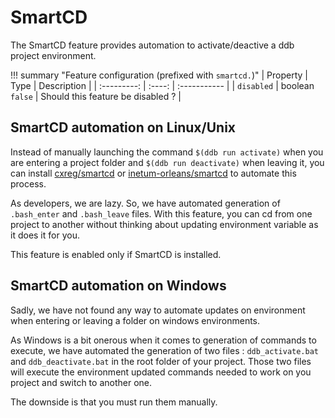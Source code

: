 SmartCD
===

The SmartCD feature provides automation to activate/deactive a ddb project environment.

!!! summary "Feature configuration (prefixed with `smartcd.`)"
        | Property | Type | Description |
        | :---------: | :----: | :----------- |
        | `disabled` | boolean<br>`false` | Should this feature be disabled ? |
    
SmartCD automation on Linux/Unix
---

Instead of manually launching the command `$(ddb run activate)` when you are entering a project folder and 
`$(ddb run deactivate)` when leaving it, you can install [cxreg/smartcd](https://github.com/cxreg/smartcd)
or [inetum-orleans/smartcd](https://github.com/inetum-orleans/smartcd) to automate this process.

As developers, we are lazy. So, we have automated generation of `.bash_enter` and `.bash_leave` files.
With this feature, you can cd from one project to another without thinking about updating environment 
variable as it does it for you.

This feature is enabled only if SmartCD is installed.
 
SmartCD automation on Windows
---

Sadly, we have not found any way to automate updates on environment when entering or leaving a folder on windows
environments.

As Windows is a bit onerous when it comes to generation of commands to execute, we have automated the generation of two
files : `ddb_activate.bat` and `ddb_deactivate.bat` in the root folder of your project. Those two files will execute the
environment updated commands needed to work on you project and switch to another one. 

The downside is that you must run them manually.




















